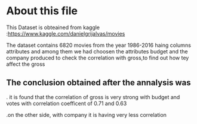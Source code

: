 # About this file
This Dataset is obteained from kaggle :https://www.kaggle.com/danielgrijalvas/movies

The dataset contains 6820 movies from the year 1986-2016 haing columns attributes and among them we had choosen the attributes budget and the company produced to check the correlation with gross,to find out how tey affect the gross

## The conclusion obtained after the annalysis was
. it is found that the correlation of gross is very strong with budget and votes with correlation coefficent of 0.71 and 0.63

.on the other side, with company it is having very less correlation
